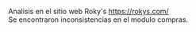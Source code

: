 Analisis en el sitio web Roky's https://rokys.com/ 
<br>
Se encontraron inconsistencias en el modulo compras. 
